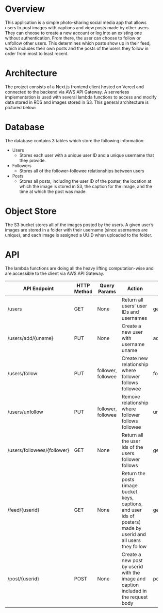 # Overview
This application is a simple photo-sharing social media app that allows users to post images with captions and view posts made by other users. They can choose to create a new account or log into an existing one without authentication. From there, the user can choose to follow or unfollow other users. This determines which posts show up in their feed, which includes their own posts and the posts of the users they follow in order from most to least recent.

# Architecture 
The project consists of a Next.js frontend client hosted on Vercel and connected to the backend via AWS API Gateway. A serverless implementation is used with several lambda functions to access and modify data stored in RDS and images stored in S3. This general architecture is pictured below:


# Database
The database contains 3 tables which store the following information:
- Users
  - Stores each user with a unique user ID and a unique username that they provide.
- Followers
  - Stores all of the follower-followee relationships between users
- Posts
  - Stores all posts, including the user ID of the poster, the location at which the image is stored in S3, the caption for the image, and the time at which the post was made.

# Object Store
The S3 bucket stores all of the images posted by the users. A given user’s images are stored in a folder with their username (since usernames are unique), and each image is assigned a UUID when uploaded to the folder.

# API
The lambda functions are doing all the heavy lifting computation-wise and are accessible to the client via AWS API Gateway.

| API Endpoint| HTTP Method | Query Params | Action | Lambda Function|
| ----------- | ----------- | ---------- | ---------- | ---------- |
| /users      | GET | None | Return all users’ user IDs and usernames | get_users           |
| /users/add/{uname}   | PUT |  None  | Create a new user with username uname | add_user |
| /users/follow   | PUT | follower, followee | Create new relationship where follower follows followee           |  follow          |
| /users/unfollow   | PUT | follower, followee | Remove relationship where follower follows followee            |    unfollow        |
| /users/followees/{follower}| GET| None | Return all the user ids of the users follower follows            |      get_followees      |
| /feed/{userid}   | GET | None | Return the posts (image bucket keys, captions, and user ids of posters) made by userid and all users they follow            |  get_feed          |
| /post/{userid}   | POST | None | Create a new post by userid with the image and caption included in the request body             |  post_image          |
